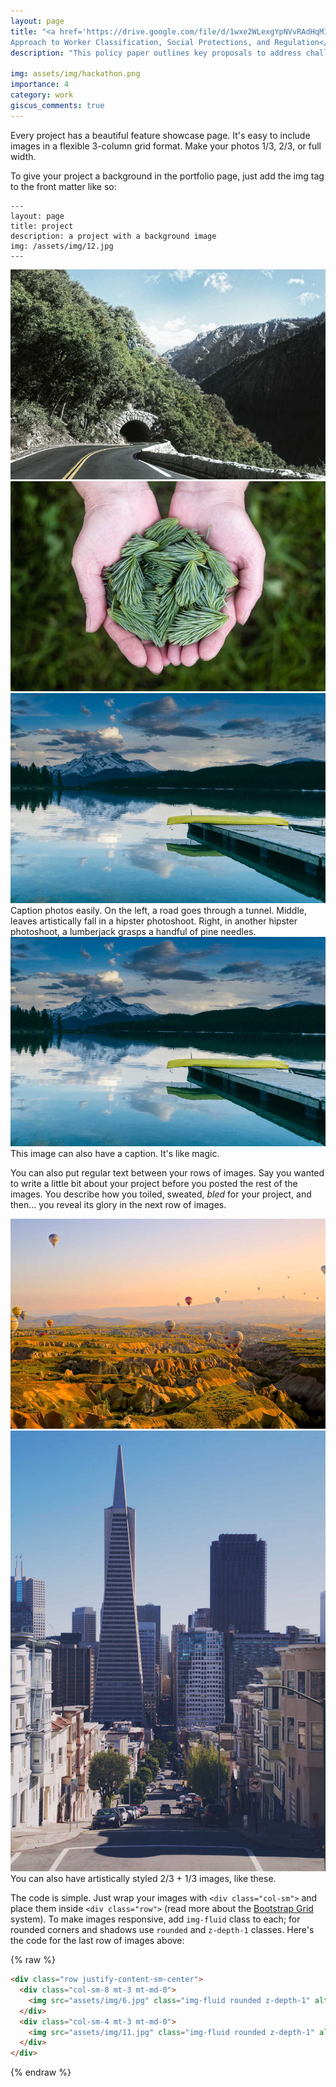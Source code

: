```yaml
---
layout: page
title: "<a href='https://drive.google.com/file/d/1wxe2WLexgYpNVvRAdHqMIQ7nk_TVk7Hi/view?usp=sharing' target='_blank'>Empowering Nepal’s Gig Economy: A Comprehensive
Approach to Worker Classification, Social Protections, and Regulation</a>"
description: "This policy paper outlines key proposals to address challenges related to the misclassification of gig workers in Nepal and to establish comprehensive social security benefits, along with strategies for taxation and regulation policy. The research proposes innovative solutions including a two-step robust testing mechanism for worker classification, a contribution-based Social Security Fund (SSF), and uniform taxation policies to create a conducive regulatory environment for Nepal's gig economy."

img: assets/img/hackathon.png
importance: 4
category: work
giscus_comments: true
---
```


Every project has a beautiful feature showcase page.
It's easy to include images in a flexible 3-column grid format.
Make your photos 1/3, 2/3, or full width.

To give your project a background in the portfolio page, just add the img tag to the front matter like so:

    ---
    layout: page
    title: project
    description: a project with a background image
    img: /assets/img/12.jpg
    ---

<div class="row">
    <div class="col-sm mt-3 mt-md-0">
        <img src="assets/img/1.jpg" class="img-fluid rounded z-depth-1" alt="example image" style="pointer-events: none; cursor: default;">
    </div>
    <div class="col-sm mt-3 mt-md-0">
        <img src="assets/img/3.jpg" class="img-fluid rounded z-depth-1" alt="example image" style="pointer-events: none; cursor: default;">
    </div>
    <div class="col-sm mt-3 mt-md-0">
        <img src="assets/img/5.jpg" class="img-fluid rounded z-depth-1" alt="example image" style="pointer-events: none; cursor: default;">
    </div>
</div>
<div class="caption">
    Caption photos easily. On the left, a road goes through a tunnel. Middle, leaves artistically fall in a hipster photoshoot. Right, in another hipster photoshoot, a lumberjack grasps a handful of pine needles.
</div>
<div class="row">
    <div class="col-sm mt-3 mt-md-0">
        <img src="assets/img/5.jpg" class="img-fluid rounded z-depth-1" alt="example image" style="pointer-events: none; cursor: default;">
    </div>
</div>
<div class="caption">
    This image can also have a caption. It's like magic.
</div>

You can also put regular text between your rows of images.
Say you wanted to write a little bit about your project before you posted the rest of the images.
You describe how you toiled, sweated, _bled_ for your project, and then... you reveal its glory in the next row of images.

<div class="row justify-content-sm-center">
    <div class="col-sm-8 mt-3 mt-md-0">
        <img src="assets/img/6.jpg" class="img-fluid rounded z-depth-1" alt="example image" style="pointer-events: none; cursor: default;">
    </div>
    <div class="col-sm-4 mt-3 mt-md-0">
        <img src="assets/img/11.jpg" class="img-fluid rounded z-depth-1" alt="example image" style="pointer-events: none; cursor: default;">
    </div>
</div>
<div class="caption">
    You can also have artistically styled 2/3 + 1/3 images, like these.
</div>

The code is simple.
Just wrap your images with `<div class="col-sm">` and place them inside `<div class="row">` (read more about the <a href="https://getbootstrap.com/docs/4.4/layout/grid/">Bootstrap Grid</a> system).
To make images responsive, add `img-fluid` class to each; for rounded corners and shadows use `rounded` and `z-depth-1` classes.
Here's the code for the last row of images above:

{% raw %}

```html
<div class="row justify-content-sm-center">
  <div class="col-sm-8 mt-3 mt-md-0">
    <img src="assets/img/6.jpg" class="img-fluid rounded z-depth-1" alt="example image" style="pointer-events: none; cursor: default;">
  </div>
  <div class="col-sm-4 mt-3 mt-md-0">
    <img src="assets/img/11.jpg" class="img-fluid rounded z-depth-1" alt="example image" style="pointer-events: none; cursor: default;">
  </div>
</div>
```

{% endraw %}
